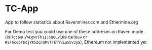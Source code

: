 # TC-App

App to follow statistics about Ravenminer.com and Ethermine.org

For Demo test you could use one of these addreses on Raven mode (`RF7qc6sHVnCgNYFk11usQGLV1U9H5eTDLw` or `RSFhcq6TbdjYK5ZqnQPvTrETYVLuSUVJyS`), Ethereum not implemented yet
